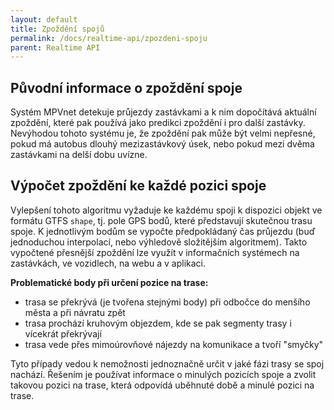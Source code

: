 ```yaml
---
layout: default
title: Zpoždění spojů
permalink: /docs/realtime-api/zpozdeni-spoju
parent: Realtime API
---
```


## Původní informace o zpoždění spoje

Systém MPVnet detekuje průjezdy zastávkami a k nim dopočítává aktuální zpoždění, které pak používá jako predikci zpoždění i pro další zastávky. 
Nevýhodou tohoto systému je, že zpoždění pak může být velmi nepřesné, pokud má autobus dlouhý mezizastávkový úsek, nebo pokud mezi dvěma zastávkami na delší dobu uvízne.

## Výpočet zpoždění ke každé pozici spoje

Vylepšení tohoto algoritmu vyžaduje ke každému spoji k dispozici objekt ve formátu GTFS `shape`, tj. pole GPS bodů, které představují skutečnou trasu spoje. K jednotlivým bodům se vypočte předpokládaný čas průjezdu (buď jednoduchou interpolací, nebo výhledově složitějším algoritmem). Takto vypočtené přesnější zpoždění lze využít v informačních systémech na zastávkách, ve vozidlech, na webu a v aplikaci.

**Problematické body při určení pozice na trase:**
* trasa se překrývá (je tvořena stejnými body) při odbočce do menšího města a při návratu zpět
* trasa prochází kruhovým objezdem, kde se pak segmenty trasy i vícekrát překrývají
* trasa vede přes mimoúrovňové nájezdy na komunikace a tvoří "smyčky"

Tyto případy vedou k nemožnosti jednoznačně určit v jaké fázi trasy se spoj nachází. Řešením je používat informace o minulých pozicích spoje a zvolit takovou pozici na trase, která odpovídá uběhnuté době a minulé pozici na trase.
